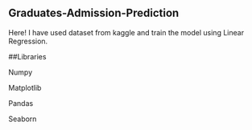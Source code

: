 ## Graduates-Admission-Prediction
Here! I have used dataset from kaggle and train the model using Linear Regression.

##Libraries

Numpy

Matplotlib

Pandas

Seaborn

